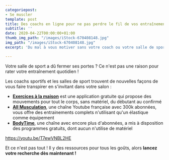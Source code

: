 ```yaml
---
categoriepost:
- Se muscler
template: post
title: Des coachs en ligne pour ne pas perdre le fil de vos entraînements
subtitle: ''
date: 2020-04-22T00:00:00+01:00
thumb_img_path: "/images/iStock-670408148.jpg"
img_path: "/images/iStock-670408148.jpg"
excerpt: 'Du mal à vous motiver sans votre coach ou votre salle de sport ? '

---
```

Votre salle de sport a dû fermer ses portes ? Ce n'est pas une raison pour rater votre entraînement quotidien !

Les coachs sportifs et les salles de sport trouvent de nouvelles façons de vous faire transpirer en s'invitant dans votre salon :

* [**Exercices à la maison**](https://play.google.com/store/apps/details?id=homeworkout.homeworkouts.noequipment&hl=fr) est une application gratuite qui propose des mouvements pour tout le corps, sans matériel, du débutant au confirmé
* [**All Musculation**](https://www.youtube.com/user/allmusculation/videos), une chaîne Youtube française avec 300k abonnées, vous offre des entrainements complets n'utilisant qu'un élastique comme équipement
* [**BodyTime**](https://www.bodytime.fr/products/programme-gratuit-confinement), une chaîne avec encore plus d'abonnées, a mis à disposition des programmes gratuits, dont aucun n'utilise de matériel

https://youtu.be/T7ewVNBL2HE

Et ce n'est pas tout ! Il y des ressources pour tous les goûts, alors **lancez votre recherche dès maintenant !**